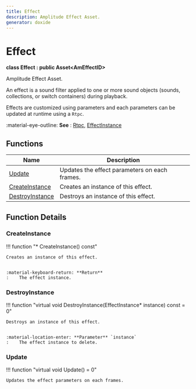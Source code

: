 ```yaml
---
title: Effect
description: Amplitude Effect Asset.
generator: doxide
---
```



# Effect

**class  Effect : public Asset&lt;AmEffectID&gt;**


Amplitude Effect Asset.

An effect is a sound filter applied to one or more sound objects
(sounds, collections, or switch containers) during playback.

Effects are customized using parameters and each parameters can be
updated at runtime using a `Rtpc`.


:material-eye-outline: **See**
:    [Rtpc](../Rtpc/index.md), [EffectInstance](../../engine/EffectInstance/index.md)


    


## Functions

| Name | Description |
| ---- | ----------- |
| [Update](#Update) | Updates the effect parameters on each frames.  |
| [CreateInstance](#CreateInstance) | Creates an instance of this effect. |
| [DestroyInstance](#DestroyInstance) | Destroys an instance of this effect. |

## Function Details

### CreateInstance<a name="CreateInstance"></a>
!!! function "&#42; CreateInstance() const"

    
    Creates an instance of this effect.
    
    
    :material-keyboard-return: **Return**
    :    The effect instance.
            
    

### DestroyInstance<a name="DestroyInstance"></a>
!!! function "virtual void DestroyInstance(EffectInstance&#42; instance) const = 0"

    
    Destroys an instance of this effect.
    
    
    :material-location-enter: **Parameter** `instance`
    :    The effect instance to delete.
                
    

### Update<a name="Update"></a>
!!! function "virtual void Update() = 0"

    
    Updates the effect parameters on each frames.
             
    
    
    

